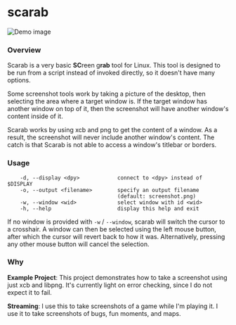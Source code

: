 scarab
======

![Demo image](/resources/demo.gif)

### Overview

Scarab is a very basic **SC**reen g**rab** tool for Linux. This tool is designed
to be run from a script instead of invoked directly, so it doesn't have many
options.

Some screenshot tools work by taking a picture of the desktop, then selecting
the area where a target window is. If the target window has another window on
top of it, then the screenshot will have another window's content inside of it.

Scarab works by using xcb and png to get the content of a window. As a result,
the screenshot will never include another window's content. The catch is that
Scarab is not able to access a window's titlebar or borders.

### Usage

```
    -d, --display <dpy>            connect to <dpy> instead of $DISPLAY
    -o, --output <filename>        specify an output filename
                                   (default: screenshot.png)
    -w, --window <wid>             select window with id <wid>
    -h, --help                     display this help and exit
```

If no window is provided with `-w` / `--window`, scarab will switch the cursor
to a crosshair. A window can then be selected using the left mouse button, after
which the cursor will revert back to how it was. Alternatively, pressing any
other mouse button will cancel the selection.

### Why

**Example Project**: This project demonstrates how to take a screenshot using
just xcb and libpng. It's currently light on error checking, since I do not
expect it to fail.

**Streaming**: I use this to take screenshots of a game while I'm playing it. I
use it to take screenshots of bugs, fun moments, and maps.
